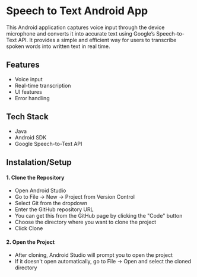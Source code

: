 # Speech to Text Android App
This Android application captures voice input through the device microphone and converts it into accurate text using Google’s Speech-to-Text API. It provides a simple and efficient way for users to transcribe spoken words into written text in real time.

## Features
- Voice input
- Real-time transcription
- UI features
- Error handling
## Tech Stack
- Java
- Android SDK
- Google Speech-to-Text API

## Instalation/Setup
#### 1. Clone the Repository
- Open Android Studio
- Go to File → New → Project from Version Control
- Select Git from the dropdown
- Enter the GitHub repository URL
- You can get this from the GitHub page by clicking the "Code" button
- Choose the directory where you want to clone the project
- Click Clone
#### 2. Open the Project
- After cloning, Android Studio will prompt you to open the project
- If it doesn't open automatically, go to File → Open and select the cloned directory
